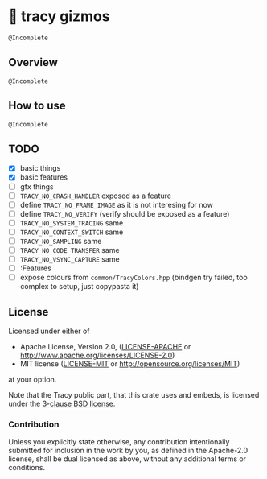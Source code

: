 # 🧰 tracy gizmos

`@Incomplete`

## Overview

`@Incomplete`

## How to use

`@Incomplete`

## TODO

- [x] basic things
- [x] basic features
- [ ] gfx things
- [ ] `TRACY_NO_CRASH_HANDLER` exposed as a feature
- [ ] define `TRACY_NO_FRAME_IMAGE` as it is not interesing for now
- [ ] define `TRACY_NO_VERIFY` (verify should be exposed as a feature)
- [ ] `TRACY_NO_SYSTEM_TRACING` same
- [ ] `TRACY_NO_CONTEXT_SWITCH` same
- [ ] `TRACY_NO_SAMPLING` same
- [ ] `TRACY_NO_CODE_TRANSFER` same
- [ ] `TRACY_NO_VSYNC_CAPTURE` same
- [ ] :Features
- [ ] expose colours from `common/TracyColors.hpp` (bindgen try
      failed, too complex to setup, just copypasta it)

## License

Licensed under either of

* Apache License, Version 2.0, ([LICENSE-APACHE](LICENSE-APACHE) or <http://www.apache.org/licenses/LICENSE-2.0>)
* MIT license ([LICENSE-MIT](LICENSE-MIT) or <http://opensource.org/licenses/MIT>)

at your option.

Note that the Tracy public part, that this crate uses and embeds, is
licensed under the [3-clause BSD license](sys/LICENSE-tracy).

### Contribution

Unless you explicitly state otherwise, any contribution intentionally submitted for inclusion in the work by you, as defined in the Apache-2.0 license, shall be dual licensed as above, without any additional terms or conditions.
